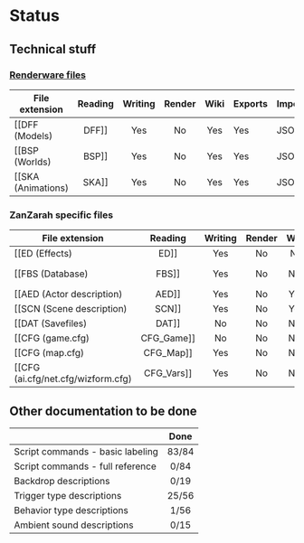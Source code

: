 # Status

## Technical stuff
### [Renderware files](resources/RWBS/RWBS.md)

| File extension | Reading | Writing | Render | Wiki | Exports | Imports |
|----------------|:-------:|:-------:|:------:|:----:|---------|---------|
| [[DFF (Models)|DFF]]     | Yes | No | Yes | Yes | JSON | None |
| [[BSP (Worlds)|BSP]]     | Yes | No | Yes | Yes | JSON | None |
| [[SKA (Animations)|SKA]] | Yes | No | Yes | Yes | JSON | None |

### ZanZarah specific files

| File extension | Reading | Writing | Render | Wiki | Exports | Imports |
|----------------|:-------:|:-------:|:------:|:----:|---------|---------|
| [[ED (Effects)|ED]]             | Yes | No | No  | No  | JSON | None |
| [[FBS (Database)|FBS]]          | Yes | No | N/A | Yes | JSON, SQLite | None |
| [[AED (Actor description)|AED]] | Yes | No | Yes | No  | JSON | None |
| [[SCN (Scene description)|SCN]] | Yes | No | Yes | Partly  | JSON | None |
| [[DAT (Savefiles)|DAT]]         | No  | No | N/A | Yes  | None | None |
| [[CFG (game.cfg)|CFG_Game]]     | No  | No | N/A | No | None | None |
| [[CFG (map.cfg)|CFG_Map]]       | Yes | No | N/A | Yes | JSON | None |
| [[CFG (ai.cfg/net.cfg/wizform.cfg)|CFG_Vars]] | Yes | No | N/A | Yes | JSON | None |

## Other documentation to be done

|                | Done  |
|----------------|:-----:|
| Script commands - basic labeling | 83/84 |
| Script commands - full reference |  0/84 |
| Backdrop descriptions            |  0/19 |
| Trigger type descriptions        | 25/56 |
| Behavior type descriptions      |  1/56 |
| Ambient sound descriptions       |  0/15 |
